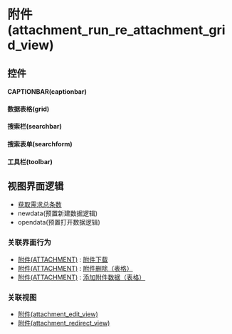 # 附件(attachment_run_re_attachment_grid_view)  <!-- {docsify-ignore-all} -->



## 控件
#### CAPTIONBAR(captionbar)
#### 数据表格(grid)
#### 搜索栏(searchbar)
#### 搜索表单(searchform)
#### 工具栏(toolbar)

## 视图界面逻辑
  * [获取需求总条数](module/ProdMgmt/idea/uilogic/get_idea_total)
  * newdata(预置新建数据逻辑)
  * opendata(预置打开数据逻辑)


### 关联界面行为
  * [附件(ATTACHMENT)](module/Base/attachment) : [附件下载](module/Base/attachment#界面行为)
  * [附件(ATTACHMENT)](module/Base/attachment) : [附件删除（表格）](module/Base/attachment#界面行为)
  * [附件(ATTACHMENT)](module/Base/attachment) : [添加附件数据（表格）](module/Base/attachment#界面行为)

### 关联视图
  * [附件(attachment_edit_view)](app/view/attachment_edit_view)
  * [附件(attachment_redirect_view)](app/view/attachment_redirect_view)

<script>
 const { createApp } = Vue
  createApp({
    data() {
      return {

      }
    }
  }).use(ElementPlus).mount('#app')
</script>